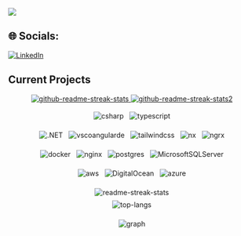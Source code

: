 
[![](https://visitcount.itsvg.in/api?id=hazzajenko&icon=0&color=0)](https://visitcount.itsvg.in)

## 🌐 Socials:
[![LinkedIn](https://img.shields.io/badge/LinkedIn-%230077B5.svg?logo=linkedin&logoColor=white)](https://linkedin.com/in/harry-jenkins-1b71131b4)

## Current Projects

<div align="center">
    <a href="https://github.com/Hazzajenko/solar-engineer">
        <img src="https://denvercoder1-github-readme-stats.vercel.app/api/pin/?username=Hazzajenko&repo=Solar-Engineer&theme=onedark&hide_border=false&icon_color=F8D866&show_icons=false" alt="github-readme-streak-stats">
    </a>
    <a href="https://github.com/Hazzajenko/TypeForge">
        <img src="https://denvercoder1-github-readme-stats.vercel.app/api/pin/?username=Hazzajenko&repo=TypeForge&theme=onedark&hide_border=false&icon_color=F8D866&show_icons=false" alt="github-readme-streak-stats2">
    </a>
</div>

<p align="center">
    <img src="https://img.shields.io/badge/c%23-%23239120.svg?style=for-the-badge&logo=c-sharp&logoColor=white" alt="csharp" style="vertical-align:top; margin:4px">
    <img src="https://img.shields.io/badge/typescript-%23007ACC.svg?style=for-the-badge&logo=typescript&logoColor=white" alt="typescript" style="vertical-align:top; margin:4px">
</p>

<p align="center">
    <img src="https://img.shields.io/badge/.NET-5C2D91?style=for-the-badge&logo=.net&logoColor=white" alt=".NET" style="vertical-align:top; margin:4px">
    <img src="https://img.shields.io/badge/angular-%23DD0031.svg?style=for-the-badge&logo=angular&logoColor=white" alt="vscoangularde" style="vertical-align:top; margin:4px">
    <img src="https://img.shields.io/badge/tailwindcss-%2338B2AC.svg?style=for-the-badge&logo=tailwind-css&logoColor=white" alt="tailwindcss" style="vertical-align:top; margin:4px">
    <img src="https://img.shields.io/badge/nx-0f172a.svg?style=for-the-badge&logo=nx&logoColor=white" alt="nx" style="vertical-align:top; margin:4px">
    <img src="https://img.shields.io/badge/ngrx-412846.svg?style=for-the-badge&logo=https://ngrx.io/assets/images/badge.svg&logoColor=white" alt="ngrx" style="vertical-align:top; margin:4px">
</p>


<p align="center">
    <img src="https://img.shields.io/badge/docker-%230db7ed.svg?style=for-the-badge&logo=docker&logoColor=white" alt="docker" style="vertical-align:top; margin:4px">
    <img src="https://img.shields.io/badge/nginx-%23009639.svg?style=for-the-badge&logo=nginx&logoColor=white" alt="nginx" style="vertical-align:top; margin:4px">
    <img src="https://img.shields.io/badge/postgres-%23316192.svg?style=for-the-badge&logo=postgresql&logoColor=white" alt="postgres" style="vertical-align:top; margin:4px">
    <img src="https://img.shields.io/badge/Microsoft%20SQL%20Server-CC2927?style=for-the-badge&logo=microsoft%20sql%20server&logoColor=white" alt="MicrosoftSQLServer" style="vertical-align:top; margin:4px">
</p>

<p align="center">
    <img src="https://img.shields.io/badge/AWS-%23FF9900.svg?style=for-the-badge&logo=amazon-aws&logoColor=white" alt="aws" style="vertical-align:top; margin:4px">
    <img src="https://img.shields.io/badge/DigitalOcean-%230167ff.svg?style=for-the-badge&logo=digitalOcean&logoColor=white" alt="DigitalOcean" style="vertical-align:top; margin:4px">
    <img src="https://img.shields.io/badge/azure-%230072C6.svg?style=for-the-badge&logo=azure-devops&logoColor=white" alt="azure" style="vertical-align:top; margin:4px">
</p>

<p align="center">
    <!-- <img src="https://github-readme-stats.vercel.app/api?username=hazzajenko&theme=dracula&hide_border=false&include_all_commits=true&count_private=true" alt="readme-stats" style="vertical-align:top; margin:4px"> -->
    <img src="https://github-readme-streak-stats.herokuapp.com/?user=hazzajenko&theme=onedark&hide_border=false" alt="readme-streak-stats" style="vertical-align:top; margin:4px">
    <br />
    <img src="https://github-readme-stats.vercel.app/api/top-langs/?username=hazzajenko&theme=onedark&hide_border=false&include_all_commits=true&count_private=true&layout=compact" alt="top-langs" style="vertical-align:top; margin:4px">
</p>


<!-- ## 🏆 GitHub Trophies
<p align="center">
    <img src="https://github-profile-trophy.vercel.app/?username=hazzajenko&theme=onedark&no-frame=false&no-bg=false&margin-w=4" alt="profile-trophy" style="vertical-align:top; margin:4px">
</p> -->

<p align="center">
<img src="https://github-readme-activity-graph.vercel.app/graph?username=Hazzajenko&theme=vue" alt="graph" style="vertical-align:top; margin:4px">
</p>
